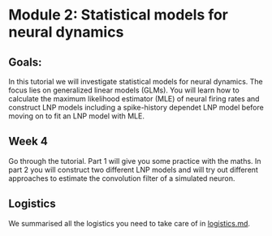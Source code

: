 # Module 2: Statistical models for neural dynamics

## Goals: 
In this tutorial we will investigate statistical models for neural dynamics. The focus lies on generalized linear models (GLMs).
You will learn how to calculate the maximum likelihood estimator (MLE) of neural firing rates and construct LNP models including a spike-history dependet LNP model before moving on to fit an LNP model with MLE.

## Week 4 
Go through the tutorial. Part 1 will give you some practice with the maths.
In part 2 you will construct two different LNP models and will try out different approaches to estimate the convolution filter of a simulated neuron.

## Logistics 
We summarised all the logistics you need to take care of in [logistics.md](./logistics.md). 

